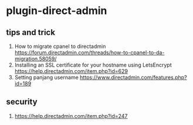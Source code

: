 # plugin-direct-admin

## tips and trick
1. How to migrate cpanel to directadmin
https://forum.directadmin.com/threads/how-to-cpanel-to-da-migration.58059/
2. Installing an SSL certificate for your hostname using LetsEncrypt
https://help.directadmin.com/item.php?id=629
3. Setting panjang username
https://www.directadmin.com/features.php?id=189
## security
1. https://help.directadmin.com/item.php?id=247

